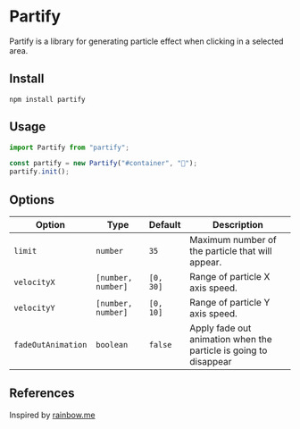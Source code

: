 # Partify

Partify is a library for generating particle effect when clicking in a selected area.

## Install

```shell
npm install partify
```

## Usage

```js
import Partify from "partify";

const partify = new Partify("#container", "🌟");
partify.init();
```

## Options

| Option             | Type               | Default   | Description                                                      |
| ------------------ | ------------------ | --------- | ---------------------------------------------------------------- |
| `limit`            | `number`           | `35`      | Maximum number of the particle that will appear.                 |
| `velocityX`        | `[number, number]` | `[0, 30]` | Range of particle X axis speed.                                  |
| `velocityY`        | `[number, number]` | `[0, 10]` | Range of particle Y axis speed.                                  |
| `fadeOutAnimation` | `boolean`          | `false`   | Apply fade out animation when the particle is going to disappear |

## References

Inspired by [rainbow.me](https://rainbow.me/)
